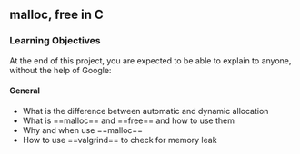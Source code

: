 ## malloc, free in C

### Learning Objectives

At the end of this project, you are expected to be able to explain to anyone, without the help of Google:

#### General

- What is the difference between automatic and dynamic allocation
- What is ==malloc== and ==free== and how to use them
- Why and when use ==malloc==
- How to use ==valgrind== to check for memory leak
